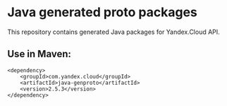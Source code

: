 # Java generated proto packages

This repository contains generated Java packages for Yandex.Cloud API.

## Use in Maven:
```
<dependency>
    <groupId>com.yandex.cloud</groupId>
    <artifactId>java-genproto</artifactId>
    <version>2.5.3</version>
</dependency>
```

